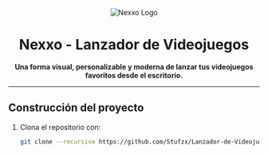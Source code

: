 ﻿<div align="center">
  
<img src="https://img.shields.io/badge/Nexxo-Launcher-blueviolet?style=for-the-badge&logo=windows" alt="Nexxo Logo" />
  
# Nexxo - Lanzador de Videojuegos

**Una forma visual, personalizable y moderna de lanzar tus videojuegos favoritos desde el escritorio.**

</div>

---

## Construcción del proyecto

1. Clona el repositorio con:

   ```bash
   git clone --recursive https://github.com/Stufzx/Lanzador-de-Videojuegos.git
